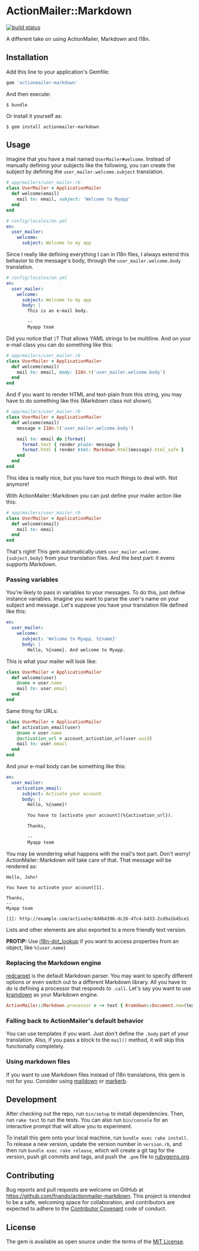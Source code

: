 # ActionMailer::Markdown

[![build status](https://travis-ci.org/fnando/actionmailer-markdown.svg)](https://travis-ci.org/fnando/actionmailer-markdown)

A different take on using ActionMailer, Markdown and I18n.

## Installation

Add this line to your application's Gemfile:

```ruby
gem 'actionmailer-markdown'
```

And then execute:

    $ bundle

Or install it yourself as:

    $ gem install actionmailer-markdown

## Usage

Imagine that you have a mail named `UserMailer#welcome`. Instead of manually defining your subjects like the following, you can create the subject by defining the `user_mailer.welcome.subject` translation.

```ruby
# app/mailers/user_mailer.rb
class UserMailer < ApplicationMailer
  def welcome(email)
    mail to: email, subject: 'Welcome to Myapp'
  end
end
```

```yaml
# config/locales/en.yml
en:
  user_mailer:
    welcome:
      subject: Welcome to my app
```

Since I really like defining everything I can in I18n files, I always extend this behavior to the message's body, through the `user_mailer.welcome.body` translation.

```yaml
# config/locales/en.yml
en:
  user_mailer:
    welcome:
      subject: Welcome to my app
      body: |
        This is an e-mail body.

        --
        Myapp team
```

Did you notice that `|`? That allows YAML strings to be multiline. And on your e-mail class you can do something like this:

```ruby
# app/mailers/user_mailer.rb
class UserMailer < ApplicationMailer
  def welcome(email)
    mail to: email, body: I18n.t('user_mailer.welcome.body')
  end
end
```

And if you want to render HTML and text-plain from this string, you may have to do something like this (Markdown class not shown).

```ruby
# app/mailers/user_mailer.rb
class UserMailer < ApplicationMailer
  def welcome(email)
    message = I18n.t('user_mailer.welcome.body')

    mail to: email do |format|
      format.text { render plain: message }
      format.html { render html: Markdown.html(message).html_safe }
    end
  end
end
```

This idea is really nice, but you have too much things to deal with. Not anymore!

With ActionMailer::Markdown you can just define your mailer action like this:

```ruby
# app/mailers/user_mailer.rb
class UserMailer < ApplicationMailer
  def welcome(email)
    mail to: email
  end
end
```

That's right! This gem automatically uses `user_mailer.welcome.{subject,body}` from your translation files. And the best part: it evens supports Markdown.

### Passing variables

You're likely to pass in variables to your messages. To do this, just define instance variables. Imagine you want to parse the user's name on your subject and message. Let's suppose you have your translation file defined like this:

```yaml
en:
  user_mailer:
    welcome:
      subject: 'Welcome to Myapp, %{name}'
      body: |
        Hello, %{name}. And welcome to Myapp.
```

This is what your mailer will look like:

```ruby
class UserMailer < ApplicationMailer
  def welcome(user)
    @name = user.name
    mail to: user.email
  end
end
```

Same thing for URLs:

```ruby
class UserMailer < ApplicationMailer
  def activation_email(user)
    @name = user.name
    @activation_url = account_activation_url(user.uuid)
    mail to: user.email
  end
end
```

And your e-mail body can be something like this:

```yaml
en:
  user_mailer:
    activation_email:
      subject: Activate your account
      body: |
        Hello, %{name}!

        You have to [activate your account](%{activation_url}).

        Thanks,

        --
        Myapp team
```

You may be wondering what happens with the mail's text part. Don't worry! ActionMailer::Markdown will take care of that. That message will be rendered as:

```text
Hello, John!

You have to activate your account[1].

Thanks,
--
Myapp team

[1]: http://example.com/activate/4d4b4396-dc26-47c4-b433-2cd9a1b45ce1
```

Lists and other elements are also exported to a more friendly text version.

**PROTIP:** Use [i18n-dot_lookup](https://github.com/fnando/i18n-dot_lookup) if you want to access properties from an object, like `%{user.name}`

### Replacing the Markdown engine

[redcarpet](https://github.com/vmg/redcarpet) is the default Markdown parser. You may want to specify different options or even switch out to a different Markdown library. All you have to do is defining a processor that responds to `.call`. Let's say you want to use [kramdown](http://kramdown.gettalong.org/) as your Markdown engine.

```ruby
ActionMailer::Markdown.processor = -> text { Kramdown::Document.new(text).to_html }
```

### Falling back to ActionMailer's default behavior

You can use templates if you want. Just don't define the `.body` part of your translation. Also, if you pass a block to the `mail()` method, it will skip this functionally completely.

### Using markdown files

If you want to use Markdown files instead of I18n translations, this gem is not for you. Consider using [maildown](https://github.com/schneems/maildown) or [markerb](https://github.com/plataformatec/markerb).

## Development

After checking out the repo, run `bin/setup` to install dependencies. Then, run `rake test` to run the tests. You can also run `bin/console` for an interactive prompt that will allow you to experiment.

To install this gem onto your local machine, run `bundle exec rake install`. To release a new version, update the version number in `version.rb`, and then run `bundle exec rake release`, which will create a git tag for the version, push git commits and tags, and push the `.gem` file to [rubygems.org](https://rubygems.org).

## Contributing

Bug reports and pull requests are welcome on GitHub at https://github.com/fnando/actionmailer-markdown. This project is intended to be a safe, welcoming space for collaboration, and contributors are expected to adhere to the [Contributor Covenant](contributor-covenant.org) code of conduct.


## License

The gem is available as open source under the terms of the [MIT License](http://opensource.org/licenses/MIT).
